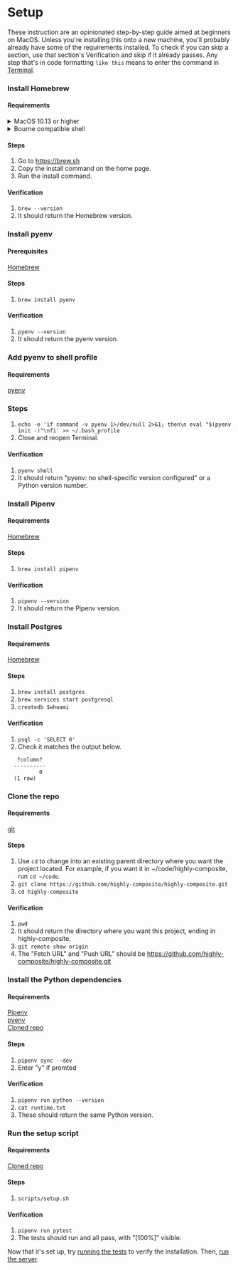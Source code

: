 # Setup

These instruction are an opinionated step-by-step guide aimed at beginners on MacOS. Unless you're installing this onto a new machine, you'll probably already have some of the requirements installed. To check if you can skip a section, use that section's Verification and skip if it already passes. Any step that's in code formatting `like this` means to enter the command in [Terminal](https://support.apple.com/guide/terminal/open-or-quit-terminal-apd5265185d-f365-44cb-8b09-71a064a42125/mac).

### Install Homebrew

#### Requirements

<details><summary>MacOS 10.13 or higher</summary>
<strong>Testing this requirement</strong></br>

1. `system_profiler SPSoftwareDataType`
2. System version should be >= 10.13

</details>

<details><summary>Bourne compatible shell</summary>
<strong>Testing this requirement</strong>
  
1. `echo $0`
2. The output should have "bash" or "zsh" in it

</details>

#### Steps

1. Go to https://brew.sh
2. Copy the install command on the home page.
3. Run the install command.

#### Verification

1. `brew --version`
2. It should return the Homebrew version.

### Install pyenv

#### Prerequisites

[Homebrew](/docs/setup.md#install-homebrew)

#### Steps

1. `brew install pyenv`

#### Verification

1. `pyenv --version`
2. It should return the pyenv version.

### Add pyenv to shell profile

#### Requirements

[pyenv](/docs/setup.md#install-pyenv)

### Steps

1. `echo -e 'if command -v pyenv 1>/dev/null 2>&1; then\n eval "$(pyenv init -)"\nfi' >> ~/.bash_profile`
2. Close and reopen Terminal.

#### Verification

1. `pyenv shell`
2. It should return "pyenv: no shell-specific version configured" or a Python version number.

### Install Pipenv

#### Requirements

[Homebrew](/docs/setup.md#install-homebrew)

#### Steps

1. `brew install pipenv`

#### Verification

1. `pipenv --version`
2. It should return the Pipenv version.

### Install Postgres

#### Requirements

[Homebrew](/docs/setup.md#install-homebrew)

#### Steps

1. `brew install postgres`
2. `brew services start postgresql`
3. `createdb $whoami`

#### Verification

1. `psql -c 'SELECT 0'`
2. Check it matches the output below.

```
   ?column?
  ----------
          0
  (1 row)
```

### Clone the repo

#### Requirements

[git](https://git-scm.com/book/en/v2/Getting-Started-Installing-Git)

#### Steps

1. Use `cd` to change into an existing parent directory where you want the project located. For example, if you want it in ~/code/highly-composite, run `cd ~/code`.
2. `git clone https://github.com/highly-composite/highly-composite.git`
3. `cd highly-composite`

#### Verification

1. `pwd`
2. It should return the directory where you want this project, ending in highly-composite.
3. `git remote show origin`
4. The "Fetch URL" and "Push URL" should be https://github.com/highly-composite/highly-composite.git

### Install the Python dependencies

#### Requirements

[Pipenv](/docs/setup.md#install-pipenv)  
[pyenv](/docs/setup.md#install-pyenv)  
[Cloned repo](/docs/setup.md#clone-the-repo)

#### Steps

1. `pipenv sync --dev`
2. Enter "y" if promted

#### Verification

1. `pipenv run python --version`
2. `cat runtime.txt`
3. These should return the same Python version.

### Run the setup script

#### Requirements

[Cloned repo](/docs/setup.md#clone-the-repo)

#### Steps

1. `scripts/setup.sh`

#### Verification

1. `pipenv run pytest`
2. The tests should run and all pass, with "\[100%\]" visible.

Now that it's set up, try [running the tests](/docs/testing.md) to verify the installation. Then, [run the server](/docs/running.md).
